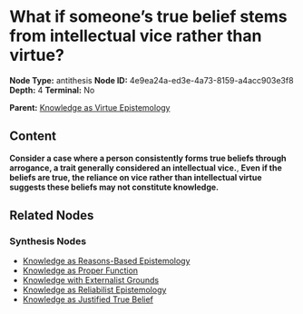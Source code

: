 # What if someone’s true belief stems from intellectual vice rather than virtue?

**Node Type:** antithesis
**Node ID:** 4e9ea24a-ed3e-4a73-8159-a4acc903e3f8
**Depth:** 4
**Terminal:** No

**Parent:** [Knowledge as Virtue Epistemology](knowledge-as-virtue-epistemology-synthesis-9724849d-388f-4c53-86f4-d690288597bd.md)

## Content

**Consider a case where a person consistently forms true beliefs through arrogance, a trait generally considered an intellectual vice.**, **Even if the beliefs are true, the reliance on vice rather than intellectual virtue suggests these beliefs may not constitute knowledge.**

## Related Nodes

### Synthesis Nodes

- [Knowledge as Reasons-Based Epistemology](knowledge-as-reasons-based-epistemology-synthesis-d8fd4bfb-78df-48c6-85bd-98d6b1a4577f.md)
- [Knowledge as Proper Function](knowledge-as-proper-function-synthesis-d32a4985-29f9-4f48-9a20-627d61ce0b27.md)
- [Knowledge with Externalist Grounds](knowledge-with-externalist-grounds-synthesis-94699ad9-f52a-4269-9e03-cea671f5eafa.md)
- [Knowledge as Reliabilist Epistemology](knowledge-as-reliabilist-epistemology-synthesis-0beb4f40-b44a-4546-97c8-2abf582fa895.md)
- [Knowledge as Justified True Belief](knowledge-as-justified-true-belief-synthesis-808d670d-cc41-44ff-bf5e-dca2f31a2195.md)
